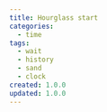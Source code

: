 ```yaml
---
title: Hourglass start
categories:
  - time
tags:
  - wait
  - history
  - sand
  - clock
created: 1.0.0
updated: 1.0.0
---
```

